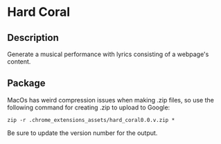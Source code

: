 # Hard Coral

## Description
Generate a musical performance with lyrics consisting of a webpage's content.

## Package
MacOs has weird compression issues when making .zip files, so use the following command for creating .zip to upload to Google:

    zip -r .chrome_extensions_assets/hard_coral0.0.v.zip *

Be sure to update the version number for the output.

